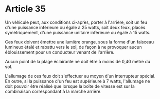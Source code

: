 # Article 35

Un véhicule peut, aux conditions ci-après, porter à l'arrière, soit un feu d'une puissance inférieure ou égale à 25 watts, soit deux feux, placés symétriquement, d'une puissance unitaire inférieure ou égale à 15 watts.

Ces feux doivent émettre une lumière orange, sous la forme d'un faisceau lumineux étalé et rabattu vers le sol, de façon à ne provoquer aucun éblouissement pour un conducteur venant de l'arrière.

Aucun point de la plage éclairante ne doit être à moins de 0,40 mètre du sol.

L'allumage de ces feux doit s'effectuer au moyen d'un interrupteur spécial. En outre, si la puissance d'un feu est supérieure à 7 watts, l'allumage ne doit pouvoir être réalisé que lorsque la boîte de vitesse est sur la combinaison correspondant à la marche arrière.

